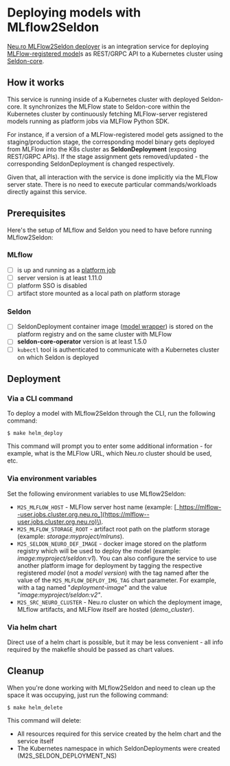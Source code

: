 # Deploying models with MLflow2Seldon

[Neu.ro MLFlow2Seldon deployer](https://github.com/neuro-inc/mlops-k8s-mlflow2seldon) is an integration service for deploying [MLFlow-registered model](https://www.mlflow.org/docs/latest/model-registry.html)s as REST/GRPC API to a Kubernetes cluster using [Seldon-core](https://www.seldon.io/tech/products/core/).

## How it works

This service is running inside of a Kubernetes cluster with deployed Seldon-core. It synchronizes the MLFlow state to Seldon-core within the Kubernetes cluster by continuously fetching MLFlow-server registered models running as platform jobs via MLFlow Python SDK.

For instance, if a version of a MLFlow-registered model gets assigned to the staging/production stage, the corresponding model binary gets deployed from MLFlow into the K8s cluster as **SeldonDeployment** \(exposing REST/GRPC APIs\). If the stage assignment gets removed/updated - the corresponding SeldonDeployment is changed respectively.

Given that, all interaction with the service is done implicitly via the MLFlow server state. There is no need to execute particular commands/workloads directly against this service.

## Prerequisites

Here's the setup of MLflow and Seldon you need to have before running MLflow2Seldon:

### MLflow

* [ ] is up and running as a [platform job](https://github.com/neuro-actions/mlflow)
* [ ] server version is at least 1.11.0
* [ ] platform SSO is disabled
* [ ] artifact store mounted as a local path on platform storage

### Seldon

* [ ] SeldonDeployment container image \([model wrapper](https://docs.seldon.io/projects/seldon-core/en/stable/python/python_wrapping_docker.html)\) is stored on the platform registry and on the same cluster with MLFlow
* [ ] **seldon-core-operator** version is at least 1.5.0
* [ ] `kubectl` tool is authenticated to communicate with a Kubernetes cluster on which Seldon is deployed

## Deployment

### Via a CLI command

To deploy a model with MLflow2Seldon through the CLI, run the following command:

```text
$ make helm_deploy
```

This command will prompt you to enter some additional information - for example, what is the MLFlow URL, which Neu.ro cluster should be used, etc. 

### Via environment variables

Set the following environment variables to use MLflow2Seldon:

* `M2S_MLFLOW_HOST` - MLFlow server host name \(example: [_https://mlflow--user.jobs.cluster.org.neu.ro_](https://mlflow--user.jobs.cluster.org.neu.ro)\).
* `M2S_MLFLOW_STORAGE_ROOT` - artifact root path on the platform storage \(example: _storage:myproject/mlruns_\).
* `M2S_SELDON_NEURO_DEF_IMAGE` - docker image stored on the platform registry  which will be used to deploy the model \(example: _image:myproject/seldon:v1_\). You can also configure the service to use another platform image for deployment by tagging the respective registered _model_ \(not a _model version_\) with the tag named after the value of the `M2S_MLFLOW_DEPLOY_IMG_TAG` chart parameter. For example, with a tag named "_deployment-image_" and the value "_image:myproject/seldon:v2"_.
* `M2S_SRC_NEURO_CLUSTER` - Neu.ro cluster on which the deployment image, MLflow artifacts, and MLFlow itself are hosted \(_demo\_cluster_\).

### Via helm chart

Direct use of a helm chart is possible, but it may be less convenient - all info required by the makefile should be passed as chart values.

## Cleanup

When you're done working with MLflow2Seldon and need to clean up the space it was occupying, just run the following command:

```text
$ make helm_delete
```

 This command will delete:

* All resources required for this service created by the helm chart and the service itself
* The Kubernetes namespace in which SeldonDeployments were created \(M2S\_SELDON\_DEPLOYMENT\_NS\)

